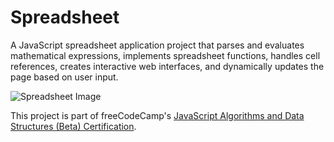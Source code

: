 # Spreadsheet

A JavaScript spreadsheet application project that parses and evaluates mathematical expressions, implements spreadsheet functions, handles cell references, creates interactive web interfaces, and dynamically updates the page based on user input.

![Spreadsheet Image](https://res.cloudinary.com/dwguf4w1t/image/upload/v1722351332/Portfolio%20Projects/spreadsheet-js_luewdx.png)

This project is part of freeCodeCamp's [JavaScript Algorithms and Data Structures (Beta) Certification](https://www.freecodecamp.org/learn/javascript-algorithms-and-data-structures-v8/).